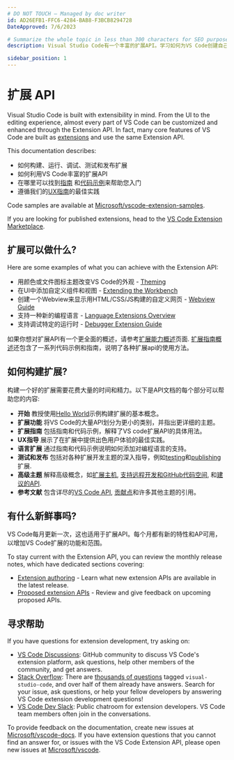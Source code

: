 ```yaml
---
# DO NOT TOUCH — Managed by doc writer
id: AD26EFB1-FFC6-4284-BAB8-F3BCB8294728
DateApproved: 7/6/2023

# Summarize the whole topic in less than 300 characters for SEO purpose
description: Visual Studio Code有一个丰富的扩展API。学习如何为VS Code创建自己的扩展。

sidebar_position: 1
---
```


# 扩展 API

Visual Studio Code is built with extensibility in mind. From the UI to the editing experience, almost every part of VS Code can be customized and enhanced through the Extension API. In fact, many core features of VS Code are built as [extensions](https://github.com/microsoft/vscode/tree/main/extensions) and use the same Extension API.

This documentation describes:

- 如何构建、运行、调试、测试和发布扩展
- 如何利用VS Code丰富的扩展API
- 在哪里可以找到[指南](https://code.visualstudio.com/api/extension-guides/overview) 和[代码示例](https://github.com/microsoft/vscode-extension-samples)来帮助您入门
- 遵循我们的[UX指南](/api/ux-guidelines/overview)的最佳实践

Code samples are available at [Microsoft/vscode-extension-samples](https://github.com/microsoft/vscode-extension-samples).

If you are looking for published extensions, head to the [VS Code Extension Marketplace](https://marketplace.visualstudio.com/vscode).

## 扩展可以做什么?

Here are some examples of what you can achieve with the Extension API:

- 用颜色或文件图标主题改变VS Code的外观 - [Theming](/api/extension-capabilities/theming)
- 在UI中添加自定义组件和视图 - [Extending the Workbench](/api/extension-capabilities/extending-workbench)
- 创建一个Webview来显示用HTML/CSS/JS构建的自定义网页 - [Webview Guide](/api/extension-guides/webview)
- 支持一种新的编程语言 - [Language Extensions Overview](/api/language-extensions/overview)
- 支持调试特定的运行时 - [Debugger Extension Guide](/api/extension-guides/debugger-extension)

如果你想对扩展API有一个更全面的概述，请参考[扩展能力概述](/api/extension-capabilities/overview)页面.
[扩展指南概述](/api/extension-guides/overview)还包含了一系列代码示例和指南，说明了各种扩展api的使用方法。

## 如何构建扩展?

构建一个好的扩展需要花费大量的时间和精力。以下是API文档的每个部分可以帮助您的内容:

- **开始** 教授使用[Hello World](https://github.com/microsoft/vscode-extension-samples/tree/main/helloworld-sample)示例构建扩展的基本概念。
- **扩展功能** 将VS Code的大量API划分为更小的类别，并指出更详细的主题。
- **扩展指南** 包括指南和代码示例，解释了VS code扩展API的具体用法。
- **UX指导** 展示了在扩展中提供出色用户体验的最佳实践。
- **语言扩展** 通过指南和代码示例说明如何添加对编程语言的支持。
- **测试和发布** 包括对各种扩展开发主题的深入指导，例如[testing](/api/working-with-extensions/testing-extension)和[publishing](/api/working-with-extensions/publishing-extension)扩展.
- **高级主题** 解释高级概念，如[扩展主机](/api/advanced-topics/extension-host), [支持远程开发和GitHub代码空间](/api/advanced-topics/remote-extensions), 和[建议的API](/api/advanced-topics/using-proposed-api).
- **参考文献** 包含详尽的[VS Code API](/api/references/vscode-api), [贡献点](/api/references/contribution-points)和许多其他主题的引用。

## 有什么新鲜事吗?

VS Code每月更新一次，这也适用于扩展API。每个月都有新的特性和AP可用，以增加VS Code扩展的功能和范围。

To stay current with the Extension API, you can review the monthly release notes, which have dedicated sections covering:

- [Extension authoring](https://code.visualstudio.com/updates#_extension-authoring) - Learn what new extension APIs are available in the latest release.
- [Proposed extension APIs](https://code.visualstudio.com/updates#_proposed-extension-apis) - Review and give feedback on upcoming proposed APIs.

## 寻求帮助

If you have questions for extension development, try asking on:

- [VS Code Discussions](https://github.com/microsoft/vscode-discussions): GitHub community to discuss VS Code's extension platform, ask questions, help other members of the community, and get answers.
- [Stack Overflow](https://stackoverflow.com/questions/tagged/visual-studio-code): There are [thousands of questions](https://stackoverflow.com/questions/tagged/visual-studio-code) tagged `visual-studio-code`, and over half of them already have answers. Search for your issue, ask questions, or help your fellow developers by answering VS Code extension development questions!
- [VS Code Dev Slack](https://aka.ms/vscode-dev-community): Public chatroom for extension developers. VS Code team members often join in the conversations.

To provide feedback on the documentation, create new issues at [Microsoft/vscode-docs](https://github.com/microsoft/vscode-docs/issues).
If you have extension questions that you cannot find an answer for, or issues with the VS Code Extension API, please open new issues at [Microsoft/vscode](https://github.com/microsoft/vscode/issues).
